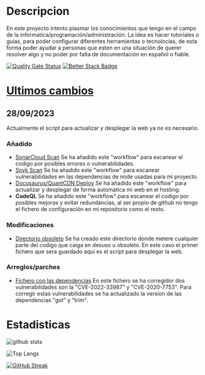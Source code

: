 # Descripcion

En este proyecto intento plasmar los conocimientos que tengo en el campo de la informatica/programación/administración. La idea es hacer tutoriales o guias, para poder configurar diferentes herramientas o tecnolocias, de esta forma poder ayudar a personas que esten en una situación de querer resolver algo y no poder por falta de documentación en español o fiable.

[![Quality Gate Status](https://sonarcloud.io/api/project_badges/measure?project=2k5XD9ndVUUD&metric=alert_status)](https://sonarcloud.io/summary/new_code?id=2k5XD9ndVUUD) [![Better Stack Badge](https://uptime.betterstack.com/status-badges/v1/monitor/uyq1.svg)](https://uptime.betterstack.com/?utm_source=status_badge)

# [Ultimos cambios](CHANGELOG.md)

## 28/09/2023
 
Actualmente el script para actualizar y desplegar la web ya no es necesario.

### Añadido
- [SonarCloud Scan](.github/workflows/sonarcloud.yml)
  Se ha añadido este "workflow" para escanear el codigo por posibles errores o vulnerabilidades.
- [Snyk Scan](.github/workflows/snyk.yml)
  Se ha añadido este "workflow" para escanear vulnerabilidades en las dependencias de node usadas para mi proyecto.
- [Docusaurus/QuantCDN Deploy](.github/workflows/docusaurusdeploy.yml)
  Se ha añadido este "workflow" para actualizar y desplegar de forma automatica mi web en el hosting.
- **CodeQL**
  Se ha añadido este "workflow" para escanear el codigo por posibles mejoras y evitar redundancias, al ser propio de github no tengo el fichero de configuración en mi repositorio como el resto.
 
### Modificaciones
- [Directorio obsoleto](obsoleto)
  Se ha creado este directorio donde metere cualquier parte del codigo que caiga en desuso u obsoleto. En este caso el primer fichero que sera guardado aqui es el script para desplegar la web.
 
### Arreglos/parches
- [Fichero con las dependencias](package.json)
  En este fichero se ha corregidor dos vulnerabilidades son la "CVE-2022-33987" y "CVE-2020-7753". Para corregir estas vulnerabilidades se ha actualizado la version de las dependencias "got" y "trim".


# Estadisticas

![github stats](https://github-readme-stats.vercel.app/api?username=davidrgfoss&locale=es&show_icons=true&theme=dracula)

![Top Langs](https://github-readme-stats.vercel.app/api/top-langs/?username=davidrgfoss&locale=es&layout=compact&theme=dracula)

[![GitHub Streak](https://streak-stats.demolab.com?user=davidrgfoss&theme=dracula&mode=weekly&locale=es&date_format=j%2Fn%5B%2FY%5D)](https://git.io/streak-stats)



<!--
**davidrgfoss/davidrgfoss** is a ✨ _special_ ✨ repository because its `README.md` (this file) appears on your GitHub profile.



Here are some ideas to get you started:

- 🔭 I’m currently working on ...
- 🌱 I’m currently learning ...
- 👯 I’m looking to collaborate on ...
- 🤔 I’m looking for help with ...
- 💬 Ask me about ...
- 📫 How to reach me: ...
- 😄 Pronouns: ...
- ⚡ Fun fact: ...
-->
